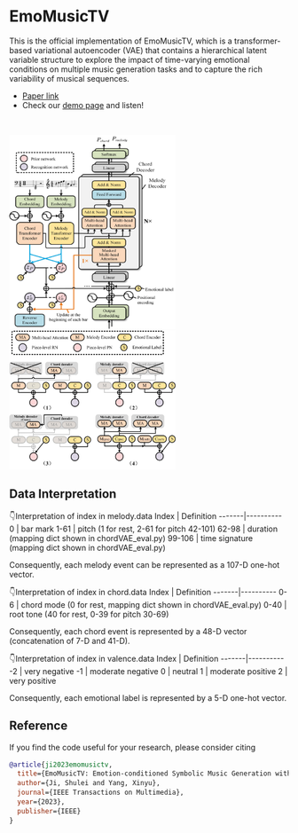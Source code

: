 # EmoMusicTV
This is the official implementation of EmoMusicTV, which  is a transformer-based variational autoencoder (VAE) that contains a hierarchical latent variable structure to explore the impact of time-varying emotional conditions on multiple music generation tasks and to capture the rich variability of musical sequences. <br>
- [Paper link](https://ieeexplore.ieee.org/abstract/document/10124351)
- Check our [demo page](https://tayjsl97.github.io/demos/tmm) and listen!<br>
<br>

<img src="img/model.jpg" width="300" height="350" alt="model"/><img src="img/instantiation.jpg" width="300" height="250" alt="model"/>

## Data Interpretation
👇Interpretation of index in melody.data 
Index | Definition
-------|----------
0 | bar mark
1-61 | pitch (1 for rest, 2-61 for pitch 42-101)
62-98 | duration (mapping dict shown in chordVAE_eval.py)
99-106 | time signature (mapping dict shown in chordVAE_eval.py)

Consequently, each melody event can be represented as a 107-D one-hot vector.

👇Interpretation of index in chord.data 
Index | Definition
-------|----------
0-6 | chord mode (0 for rest, mapping dict shown in chordVAE_eval.py)
0-40 | root tone (40 for rest, 0-39 for pitch 30-69)

Consequently, each chord event is represented by a 48-D vector (concatenation of 7-D and 41-D).

👇Interpretation of index in valence.data 
Index | Definition
-------|----------
-2 | very negative
-1 | moderate negative
0 | neutral
1 | moderate positive
2 | very positive

Consequently, each emotional label is represented by a 5-D one-hot vector.

## Reference
If you find the code useful for your research, please consider citing
```bib
@article{ji2023emomusictv,
  title={EmoMusicTV: Emotion-conditioned Symbolic Music Generation with Hierarchical Transformer VAE},
  author={Ji, Shulei and Yang, Xinyu},
  journal={IEEE Transactions on Multimedia},
  year={2023},
  publisher={IEEE}
}
```
